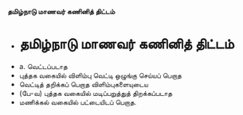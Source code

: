 **தமிழ்நாடு மாணவர் கணினித் திட்டம்**
- # தமிழ்நாடு மாணவர் கணினித் திட்டம்
- a. வெட்டப்படாத
- புத்தக வகையில்  விளிம்பு வெட்டி ஒழுங்கு செய்யப் பெறாத
- வெட்டித் தறிக்கப் பெறாத விளிம்புகளையுடைய
- (பே-வ) புத்தக வகையில் மடிப்பறுத்துத் திறக்கப்படாத
- மணிக்கல் வகையில் பட்டையிடப் பெறாத.

